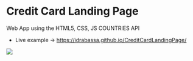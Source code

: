# Credit Card Landing Page

Web App using the HTML5, CSS, JS COUNTRIES API

- Live example -> https://idrabassa.github.io/CreditCardLandingPage/

![](https://github.com/idrabassa/CreditCardLandingPage/images/Example.jpg)
